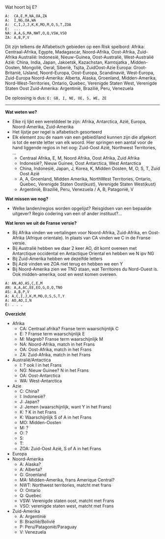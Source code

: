 Wat hoort bij E?
```
A:  CA,E,M,NA,OA,ZA
A:  I,NG,OA,WA
A:  C,I,J,J,K,K,MO,M,O,S,T,ZOA 
E:  ...
NA: A,A,G,MA,NWT,O,Q,VSW,VSO 
ZA: A,B,P,V
```
Dit zijn telkens de Alfabetisch gebieden op een Risk spelbord:
Afrika: Centraal-Afrika, Egypte, Madagascar, Noord-Afrika, Oost-Afrika, Zuid-Afrika
Australië: Indonesië, Nieuw-Guinea, Oost-Australië, West-Australië
Azië: China, India, Japan, Jakoetsk, Kazachstan, Kamtsjatka , Midden-Oosten, Mongolië, Oeral, Siberië, Tsjita, ZuidOost-Azie
Europa: Groot-Britanië, IJsland, Noord-Europa, Oost-Europa, Scandinavië, West-Europa, Zuid-Europa
Noord-Amerika: Alberta, Alaska, Groenland, Midden-Amerika, Nord-West-Territories, Ontario, Quebec, Verenigde Staten West, Verenigde Staten Oost
Zuid-Amerika: Argentinië, Brazilië, Peru, Venezuela

De oplossing is dus: `E: GB, I, NE, OE, S, WE, ZE`

--- 
**Wat weten we?**

* Elke rij lijkt een werelddeel te zijn: Afrika, Antarctica, Azië, Europa, Noord-Amerika, Zuid-Amerika
* Het lijstje per regel is alfabetisch gesorteerd
* Elk element zou de naam van een gebied/land kunnen zijn die afgekort is tot de eerste letter van elk woord. Hier springen een aantal voor de hand liggende regios in het oog: Zuid-Oost Azië, Northwest Territories, ...
  * Centraal Afrika, E, M, Noord Afrika, Oost Afrika, Zuid Afrika
  * Indonesië?, Nieuw Guinee, Oost Antarctica, West Antarctica
  * China, Indonesië, Japan, J, Korea, K, Midden Oosten, M, O, S, T, Zuid Oost Azië
  * A, A, Groenland, Midden Amerika, NorthWest Territories, Ontario, Quebec, Verenigde Staten Oost(kust), Verenigde Staten West(kust)
  * Argentinië, Brazilië, Peru, Venezuela / A, B, Patagonië, V
  
**Wat missen we nog?**

* Welke landen/regios worden opgelijst? Reisgidsen van een bepaalde uitgever? Regio codering van een of ander instituut?...

**Wat leren we uit de Franse versie?**
* Bij Afrika vinden we vertalingen voor Noord-Afrika, Zuid-Afrika, en Oost-Afrika (Afrique orientale). In plaats van CA vinden we C in de Franse versie.
* Bij Australië hebben we daar 2 keer AO, dit komt overeen met Antarctique occidental en Antactique Oriental en hebben we N ipv NG
* Bij Zuid-Amerika hebben we dezelfde letters
* Bij Azië vinden we ZOA niet terug en hebben we een Y
* Bij Noord-Amerika zien we TNO staan, wat Territoires du Nord-Ouest is. Ook midden-amerika, oost en west komen overeen.

```
A: AN,AO,AS,C,E,M
AN: A,A,AC,EE,EO,G,O,Q,TNO
AS: A,B,P,V
A: A,C,I,J,K,M,MO,O,S,S,T,Y
A: AO,AO,I,N
E: . . .
```

**Overzicht**
* Afrika
  * CA: Centraal afrika? Franse term waarschijnlijk C
  * E: ? Franse term waarschijnlijk E
  * M: Magreb? Franse term waarschijnlijk M
  * NA: Noord-Afrika, match in het Frans
  * OA: Oost-Afrika, match in het Frans
  * ZA: Zuid-Afrika, match in het Frans
* Australië/Antactica
  * I: ? ook I in het Frans
  * NG: Nieuw Guinee? N in het Frans
  * OA: Oost-Antarctica
  * WA: West-Antarctica
* Azie
  * C: China?
  * I: Indonesië?
  * J: Japan?
  * J: Jemen (waarschijnlijk, want Y in het Frans)
  * K: ? K in het Frans
  * K: Waarschijnlijk S of A in het Frans
  * MO: Midden-Oosten
  * M: ?
  * O: ?
  * S:
  * T: 
  * ZOA: Zuid-Oost Azië, S of A in het Frans
* Europa
* Noord-Amerika
  * A: Alaska?
  * A: Alberta?
  * G: Groenland
  * MA: Midden-Amerika, frans Amerique Central?
  * NWT: Northwest territories, matcht met frans
  * O: Ontario
  * Q: Quebec
  * VSW: Verenigde staten oost, matcht met Frans
  * VSO: verenigde staten west, matcht met Frans
* Zuid-Amerika
  * A: Argentinië
  * B: Brazilië/Bolivië
  * P: Peru/Patagonië/Paraguay
  * V: Venezuela
